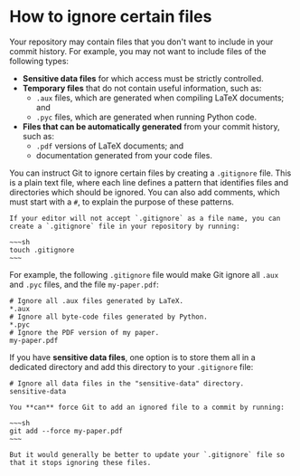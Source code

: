 # How to ignore certain files

Your repository may contain files that you don't want to include in your commit history.
For example, you may not want to include files of the following types:

+ **Sensitive data files** for which access must be strictly controlled.
+ **Temporary files** that do not contain useful information, such as:
  + `.aux` files, which are generated when compiling LaTeX documents; and
  + `.pyc` files, which are generated when running Python code.
+ **Files that can be automatically generated** from your commit history, such as:
  + `.pdf` versions of LaTeX documents; and
  + documentation generated from your code files.

You can instruct Git to ignore certain files by creating a `.gitignore` file.
This is a plain text file, where each line defines a pattern that identifies files and directories which should be ignored.
You can also add comments, which must start with a `#`, to explain the purpose of these patterns.

```admonish tip
If your editor will not accept `.gitignore` as a file name, you can create a `.gitignore` file in your repository by running:

~~~sh
touch .gitignore
~~~
```

For example, the following `.gitignore` file would make Git ignore all `.aux` and `.pyc` files, and the file `my-paper.pdf`:

```text
# Ignore all .aux files generated by LaTeX.
*.aux
# Ignore all byte-code files generated by Python.
*.pyc
# Ignore the PDF version of my paper.
my-paper.pdf
```

If you have **sensitive data files**, one option is to store them all in a dedicated directory and add this directory to your `.gitignore` file:

```text
# Ignore all data files in the "sensitive-data" directory.
sensitive-data
```

```admonish tip
You **can** force Git to add an ignored file to a commit by running:

~~~sh
git add --force my-paper.pdf
~~~

But it would generally be better to update your `.gitignore` file so that it stops ignoring these files.
```
